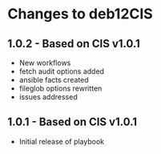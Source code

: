 # Changes to deb12CIS

## 1.0.2 - Based on CIS v1.0.1
- New workflows
- fetch audit options added
- ansible facts created
- fileglob options rewritten
- issues addressed

## 1.0.1 - Based on CIS v1.0.1

- Initial release of playbook
